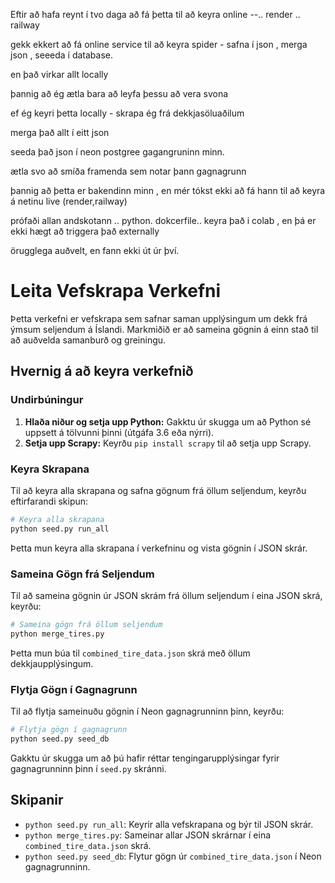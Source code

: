 Eftir að hafa reynt í tvo daga að fá þetta til að keyra online --.. render .. railway

gekk ekkert að fá online service til að keyra spider - safna í json , merga json , seeeda í database.

en það virkar allt locally

þannig að ég ætla bara að leyfa þessu að vera svona

ef ég keyri þetta locally - skrapa ég frá dekkjasöluaðilum

merga það allt í eitt json

seeda það json í neon postgree gagangruninn minn.

ætla svo að smíða framenda sem notar þann gagnagrunn

þannig að þetta er bakendinn minn , en mér tókst ekki að fá hann til að keyra á netinu live (render,railway)

prófaði allan andskotann .. python. dokcerfile.. keyra það i colab , en þá er ekki hægt að triggera það externally 

örugglega auðvelt, en fann ekki út úr því.
# Leita Vefskrapa Verkefni

Þetta verkefni er vefskrapa sem safnar saman upplýsingum um dekk frá ýmsum seljendum á Íslandi. Markmiðið er að sameina gögnin á einn stað til að auðvelda samanburð og greiningu.

## Hvernig á að keyra verkefnið

### Undirbúningur

1.  **Hlaða niður og setja upp Python:** Gakktu úr skugga um að Python sé uppsett á tölvunni þinni (útgáfa 3.6 eða nýrri).
2.  **Setja upp Scrapy:** Keyrðu `pip install scrapy` til að setja upp Scrapy.

### Keyra Skrapana

Til að keyra alla skrapana og safna gögnum frá öllum seljendum, keyrðu eftirfarandi skipun:

```bash
# Keyra alla skrapana
python seed.py run_all
```

Þetta mun keyra alla skrapana í verkefninu og vista gögnin í JSON skrár.

### Sameina Gögn frá Seljendum

Til að sameina gögnin úr JSON skrám frá öllum seljendum í eina JSON skrá, keyrðu:

```bash
# Sameina gögn frá öllum seljendum
python merge_tires.py
```

Þetta mun búa til `combined_tire_data.json` skrá með öllum dekkjaupplýsingum.

### Flytja Gögn í Gagnagrunn

Til að flytja sameinuðu gögnin í Neon gagnagrunninn þinn, keyrðu:

```bash
# Flytja gögn í gagnagrunn
python seed.py seed_db
```

Gakktu úr skugga um að þú hafir réttar tengingarupplýsingar fyrir gagnagrunninn þinn í `seed.py` skránni.

## Skipanir

*   `python seed.py run_all`: Keyrir alla vefskrapana og býr til JSON skrár.
*   `python merge_tires.py`: Sameinar allar JSON skrárnar í eina `combined_tire_data.json` skrá.
*   `python seed.py seed_db`: Flytur gögn úr `combined_tire_data.json` í Neon gagnagrunninn.
